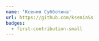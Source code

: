 ```yaml
---
name: 'Ксения Субботина'
url: https://github.com/kseniaSs
badges:
  - first-contribution-small
---
```

